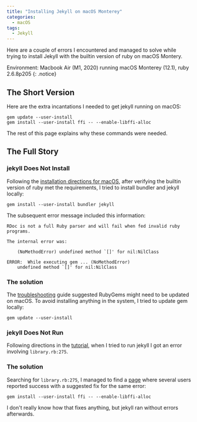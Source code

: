 ```yaml
---
title: "Installing Jekyll on macOS Monterey"
categories:
  - macOS
tags:
  - Jekyll
---
```


Here are a couple of errors I encountered and managed to solve while trying to install Jekyll with the builtin version of ruby on macOS Montery.

Environment: Macbook Air (M1, 2020) running macOS Monterey (12.1), ruby 2.6.8p205
{: .notice}

## The Short Version

Here are the extra incantations I needed to get jekyll running on macOS:

```shell
gem update --user-install
gem install --user-install ffi -- --enable-libffi-alloc

```

The rest of this page explains why these commands were needed.


## The Full Story

### jekyll Does Not Install

Following the [installation directions for macOS](https://jekyllrb.com/docs/installation/macos/), after verifying the builtin version of ruby met the requirements, I tried to install bundler and jekyll locally:

```shell
gem install --user-install bundler jekyll
```

The subsequent error message included this information:

```
RDoc is not a full Ruby parser and will fail when fed invalid ruby programs.

The internal error was:

	(NoMethodError) undefined method `[]' for nil:NilClass

ERROR:  While executing gem ... (NoMethodError)
    undefined method `[]' for nil:NilClass
```

### The solution

The [troubleshooting](https://jekyllrb.com/docs/troubleshooting/) guide suggested RubyGems might need to be updated on macOS. To avoid installing anything in the system, I tried to update gem locally:

```shell
gem update --user-install
```

### jekyll Does Not Run


Following directions in the [tutorial](https://jekyllrb.com/docs/step-by-step/01-setup/), when I tried to run jekyll I got an error involving `library.rb:275`.

### The solution
Searching for `library.rb:275`, I managed to find a [page](https://github.com/ffi/ffi/issues/864) where several users reported success with a suggested fix for the same error:

```shell
gem install --user-install ffi -- --enable-libffi-alloc
```

I don't really know how that fixes anything, but jekyll ran without errors afterwards.



